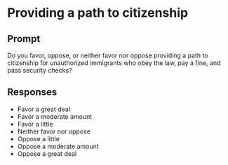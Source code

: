 # Providing a path to citizenship

## Prompt
Do you favor, oppose, or neither favor nor oppose providing a path to citizenship for unauthorized immigrants who obey the law, pay a fine, and pass security checks?

## Responses
- Favor a great deal
- Favor a moderate amount
- Favor a little
- Neither favor nor oppose
- Oppose a little
- Oppose a moderate amount
- Oppose a great deal
